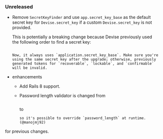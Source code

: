 ### Unreleased

  * Remove `SecretKeyFinder` and use `app.secret_key_base` as the default secret key for `Devise.secret_key` if a custom `Devise.secret_key` is not provided.

    This is potentially a breaking change because Devise previously used the following order to find a secret key:

    ```

    Now, it always uses `application.secret_key_base`. Make sure you're using the same secret key after the upgrade; otherwise, previously generated tokens for `recoverable`, `lockable`, and `confirmable` will be invalid.
* enhancements
  * Add Rails 8 support.
  * Password length validator is changed from

    ```
    ```

    to

    ```
    so it's possible to override `password_length` at runtime. (@manojmj92)
for previous changes.